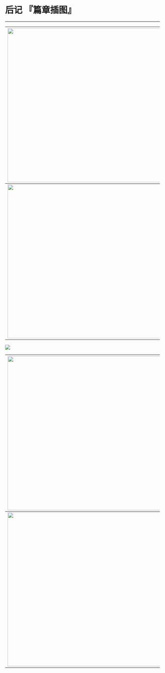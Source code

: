 # 后记 『篇章插图』

------



| <img width="500" src="/res/img/article/chapter050/02.jpg" /> | <img width="500" src="/res/img/article/chapter050/03.jpg" /> | <img width="500" src="/res/img/article/chapter050/27.jpg" /> |
|:------:|:------:|:------:|
| <img width="500" src="/res/img/article/chapter050/37.jpg" /> | <img width="500" src="/res/img/article/chapter050/38.jpg" /> | <img width="500" src="/res/img/article/chapter050/39.jpg" /> |


![](/res/img/article/chapter050/01.jpg)


| <img width="500" src="/res/img/article/chapter050/40.jpg" /> | <img width="500" src="/res/img/article/chapter050/04.jpg" /> |
|:------:|:------:|
| <img width="500" src="/res/img/article/chapter050/05.jpg" /> | <img width="500" src="/res/img/article/chapter050/28.png" /> |


